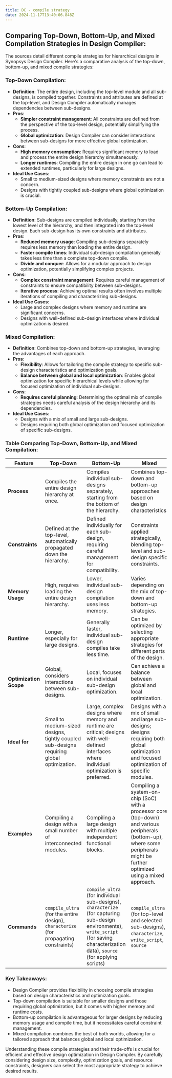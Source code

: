 ```yaml
---
title: DC - compile strategy
date: 2024-11-17T13:40:06.848Z
---
```


## Comparing Top-Down, Bottom-Up, and Mixed Compilation Strategies in Design Compiler:

The sources detail different compile strategies for hierarchical designs in Synopsys Design Compiler. Here's a comparative analysis of the top-down, bottom-up, and mixed compile strategies:

### Top-Down Compilation:

*   **Definition**: The entire design, including the top-level module and all sub-designs, is compiled together. Constraints and attributes are defined at the top-level, and Design Compiler automatically manages dependencies between sub-designs.
*   **Pros**:
    *   **Simpler constraint management**: All constraints are defined from the perspective of the top-level design, potentially simplifying the process.
    *   **Global optimization**: Design Compiler can consider interactions between sub-designs for more effective global optimization.
*   **Cons**:
    *   **High memory consumption**: Requires significant memory to load and process the entire design hierarchy simultaneously.
    *   **Longer runtimes**: Compiling the entire design in one go can lead to extended runtimes, particularly for large designs.
*   **Ideal Use Cases**:
    *   Small to medium-sized designs where memory constraints are not a concern.
    *   Designs with tightly coupled sub-designs where global optimization is crucial.

### Bottom-Up Compilation:

*   **Definition**: Sub-designs are compiled individually, starting from the lowest level of the hierarchy, and then integrated into the top-level design. Each sub-design has its own constraints and attributes.
*   **Pros**:
    *   **Reduced memory usage**: Compiling sub-designs separately requires less memory than loading the entire design.
    *   **Faster compile times**: Individual sub-design compilation generally takes less time than a complete top-down compile.
    *   **Divide and conquer**: Allows for a modular approach to design optimization, potentially simplifying complex projects.
*   **Cons**:
    *   **Complex constraint management**: Requires careful management of constraints to ensure compatibility between sub-designs.
    *   **Iterative process**: Achieving optimal results often involves multiple iterations of compiling and characterizing sub-designs.
*   **Ideal Use Cases**:
    *   Large and complex designs where memory and runtime are significant concerns.
    *   Designs with well-defined sub-design interfaces where individual optimization is desired.

### Mixed Compilation:

*   **Definition**: Combines top-down and bottom-up strategies, leveraging the advantages of each approach. 
*   **Pros**:
    *   **Flexibility**: Allows for tailoring the compile strategy to specific sub-design characteristics and optimization goals.
    *   **Balance between global and local optimization**: Enables global optimization for specific hierarchical levels while allowing for focused optimization of individual sub-designs.
*   **Cons**:
    *   **Requires careful planning**:  Determining the optimal mix of compile strategies needs careful analysis of the design hierarchy and its dependencies.
*   **Ideal Use Cases**:
    *   Designs with a mix of small and large sub-designs.
    *   Designs requiring both global optimization and focused optimization of specific sub-designs.


### Table Comparing Top-Down, Bottom-Up, and Mixed Compilation:

| Feature             | Top-Down                                                                                                   | Bottom-Up                                                                                                                                                                          | Mixed                                                                                                                                                                |
| ------------------- | ----------------------------------------------------------------------------------------------------------- | ------------------------------------------------------------------------------------------------------------------------------------------------------------------------------------- | --------------------------------------------------------------------------------------------------------------------------------------------------------------------- |
| **Process**          | Compiles the entire design hierarchy at once.                                                               | Compiles individual sub-designs separately, starting from the bottom of the hierarchy.                                                                                                  | Combines top-down and bottom-up approaches based on design characteristics.                                                                                            |
| **Constraints**      | Defined at the top-level, automatically propagated down the hierarchy.                                     | Defined individually for each sub-design, requiring careful management for compatibility.                                                                                               | Constraints applied strategically, blending top-level and sub-design specific constraints.                                                                             |
| **Memory Usage**     | High, requires loading the entire design hierarchy.                                                          | Lower, individual sub-design compilation uses less memory.                                                                                                                             | Varies depending on the mix of top-down and bottom-up strategies.                                                                                                     |
| **Runtime**         | Longer, especially for large designs.                                                                        | Generally faster, individual sub-design compiles take less time.                                                                                                                      | Can be optimized by selecting appropriate strategies for different parts of the design.                                                                                  |
| **Optimization Scope** | Global, considers interactions between sub-designs.                                                         | Local, focuses on individual sub-design optimization.                                                                                                                               | Can achieve a balance between global and local optimization.                                                                                                            |
| **Ideal for**         | Small to medium-sized designs, tightly coupled sub-designs requiring global optimization.                   | Large, complex designs where memory and runtime are critical; designs with well-defined interfaces where individual optimization is preferred.                                         | Designs with a mix of small and large sub-designs; designs requiring both global optimization and focused optimization of specific modules.                              |
| **Examples**         | Compiling a design with a small number of interconnected modules.                                            | Compiling a large design with multiple independent functional blocks.                                                                                                                 | Compiling a system-on-chip (SoC) with a processor core (top-down) and various peripherals (bottom-up), where some peripherals might be further optimized using a mixed approach. |
| **Commands**         | `compile_ultra` (for the entire design),  `characterize` (for propagating constraints) | `compile_ultra` (for individual sub-designs), `characterize` (for capturing sub-design environments), `write_script` (for saving characterization data), `source` (for applying scripts) | `compile_ultra` (for top-level and selected sub-designs), `characterize`, `write_script`, `source`                                                         |


### Key Takeaways:

*   Design Compiler provides flexibility in choosing compile strategies based on design characteristics and optimization goals.
*   Top-down compilation is suitable for smaller designs and those requiring global optimization, but it comes with higher memory and runtime costs.
*   Bottom-up compilation is advantageous for larger designs by reducing memory usage and compile time, but it necessitates careful constraint management.
*   Mixed compilation combines the best of both worlds, allowing for a tailored approach that balances global and local optimization.

Understanding these compile strategies and their trade-offs is crucial for efficient and effective design optimization in Design Compiler. By carefully considering design size, complexity, optimization goals, and resource constraints, designers can select the most appropriate strategy to achieve desired results. 
